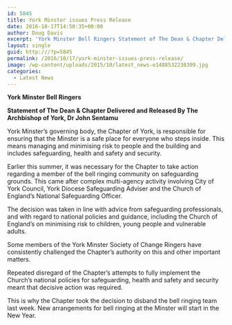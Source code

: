 ```yaml
---
id: 5845
title: York Minster issues Press Release
date: 2016-10-17T14:50:35+00:00
author: Doug Davis
excerpt: 'York Minster Bell Ringers Statement of The Dean & Chapter Delivered and Released By The Archbishop <a href="http://cccbr.org.uk/2016/10/17/york-minster-issues-press-release/">[...]</a>'
layout: single
guid: http:///?p=5845
permalink: /2016/10/17/york-minster-issues-press-release/
image: /wp-content/uploads/2015/10/latest_news-e1488532238309.jpg
categories:
  - Latest News
---
```

**York Minster Bell Ringers**

**Statement of The Dean & Chapter Delivered and Released By The Archbishop of York, Dr John Sentamu**

York Minster’s governing body, the Chapter of York, is responsible for ensuring that the Minster is a safe place for everyone who steps inside. This means managing and minimising risk to people and the building and includes safeguarding, health and safety and security.

Earlier this summer, it was necessary for the Chapter to take action regarding a member of the bell ringing community on safeguarding grounds. This came after complex multi-agency activity involving City of York Council, York Diocese Safeguarding Adviser and the Church of England’s National Safeguarding Officer.

The decision was taken in line with advice from safeguarding professionals, and with regard to national policies and guidance, including the Church of England’s on minimising risk to children, young people and vulnerable adults.

Some members of the York Minster Society of Change Ringers have consistently challenged the Chapter’s authority on this and other important matters.

Repeated disregard of the Chapter’s attempts to fully implement the Church’s national policies for safeguarding, health and safety and security meant that decisive action was required.

This is why the Chapter took the decision to disband the bell ringing team last week. New arrangements for bell ringing at the Minster will start in the New Year.
